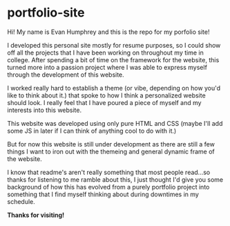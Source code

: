 # portfolio-site

Hi! My name is Evan Humphrey and this is the repo for my porfolio site!

I developed this personal site mostly for resume purposes, so I could show off all the projects that I have been working on throughout my time in college. After spending a bit of time on the framework for the website, this turned more into a passion project where I was able to express myself through the development of this website.

I worked really hard to establish a theme (or vibe, depending on how you'd like to think about it.) that spoke to how I think a personalized website should look. I really feel that I have poured a piece of myself and my interests into this website.

This website was developed using only pure HTML and CSS (maybe I'll add some JS in later if I can think of anything cool to do with it.)

But for now this website is still under development as there are still a few things I want to iron out with the themeing and general dynamic frame of the website.

I know that readme's aren't really something that most people read...so thanks for listening to me ramble about this, I just thought I'd give you some background of how this has evolved from a purely portfolio project into something that I find myself thinking about during downtimes in my schedule.

**Thanks for visiting!**
